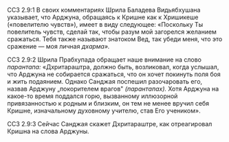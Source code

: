 ССЗ 2.9:1	В своих комментариях Шрила Баладева Видьябхушана указывает, что Арджуна, обращаясь к Кришне как к Хришикеше («повелителю чувств»), имеет в виду следующее: «Поскольку Ты повелитель чувств, сделай так, чтобы разум мой загорелся желанием сражаться. Тебя также называют знатоком Вед, так убеди меня, что это сражение — моя личная _дхарма»._

ССЗ 2.9:2	Шрила Прабхупада обращает наше внимание на слово _парантапа:_ «Дхритараштра, должно быть, возликовал, когда услышал, что Арджуна не собирается сражаться, что он хочет покинуть поля боя и жить подаянием. Однако Санджая поспешил разочаровать его, назвав Арджуну „покорителем врагов" _(парантапах)._ Хотя Арджуна на какое-то время поддался горю, вызванному иллюзорной привязанностью к родным и близким, он тем не менее вручил себя Кришне, изначальному духовному учителю, став Его учеником».

ССЗ 2.9:3	Сейчас Санджая скажет Дхритараштре, как отреагировал Кришна на слова Арджуны.